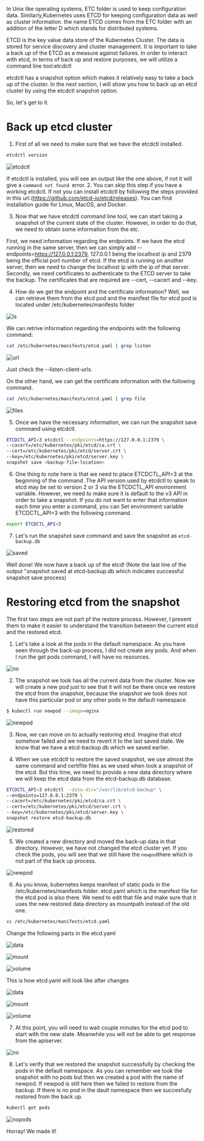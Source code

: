 In Unix like operating systems, ETC folder is used to keep configuration data. Similarly,Kubernetes uses ETCD for keeping configuration data as well as cluster information. the name ETCD comes from the ETC folder with an addition of the letter D which stands for distributed systems.

ETCD is the key value data store of the Kubernetes Cluster. The data is stored for service discovery and cluster management. It is important to take a back up of the ETCD as a measure against failures.
In order to interact with etcd, in terms of back up and restore purposes, we will utilize a command line tool:etcdctl

etcdctl has a snapshot option which makes it relatively easy to take a back up of the cluster. In the next section, I will show you how to back up an etcd cluster by using the etcdctl snapshot option.

So, let's get to it.

# Back up etcd cluster

1. First of all we need to make sure that we have the etcdctl installed.
```bash
etcdctl version
```

![etcdctl](etcdctl.jpg)

If etcdctl is installed, you will see an output like the one above, if not it will give a `command not found `error. 
2. You can skip this step if you have a working etcdctl. If not you can install etcdctl by following the steps provided in this url.(https://github.com/etcd-io/etcd/releases). You can find installation guide for Linux, MacOS, and Docker.

3. Now that we have etcdctl command line tool, we can start taking a snapshot of the current state of the cluster. However, in order to do that, we need to obtain some information from the etc.

First, we need information regarding the endpoints. If we have the etcd running in the same server, then we can simply add --endpoints=https://127.0.0.1:2379, 127.0.0.1 being the localhost ip and 2379 being the official port number of etcd. If the etcd is running on another server, then we need to change the localhost ip with the ip of that server.
Secondly, we need certificates to authenticate to the ETCD server to take the backup. The certificates that are required are --cert, --cacert and --key.

4. How do we get the endpoint and the certificate information?
Well, we can retrieve them from the etcd pod and the manifest file for etcd pod is located under /etc/kubernetes/manifests folder

![ls](ls.jpg)

We can retrive information regarding the endpoints with the following command:
```bash
cat /etc/kubernetes/manifests/etcd.yaml | grep listen
```
![url](url.jpg)

Just check the --listen-client-urls.

On the other hand, we can get the certificate information with the following command.

```bash
cat /etc/kubernetes/manifests/etcd.yaml | grep file
```

![files](files.jpg)

5. Once we have the necessary information, we can run the snapshot save command using etcdctl.

```bash
ETCDCTL_API=3 etcdctl --endpoints=https://127.0.0.1:2379 \
--cacert=/etc/kubernetes/pki/etcd/ca.crt \
--cert=/etc/kubernetes/pki/etcd/server.crt \
--key=/etc/kubernetes/pki/etcd/server.key \
snapshot save <backup-file-location>
```

6. One thing to note here is that we need to place ETCDCTL_API=3 at the beginning of the command .The API version used by etcdctl to speak to etcd may be set to version 2 or 3 via the ETCDCTL_API environment variable. However, we need to make sure it is default to the v3 API in order to take a snapshot. 
If you do not want to enter that information each time you enter a command, you can Set environment variable ETCDCTL_API=3 with the following command.
```bash
export ETCDCTL_API=3
```
7. Let's run the snapshot save command and save the snapshot as `etcd-backup.db`

![saved](saved.jpg)

Well done! We now have a back up of the etcd! (Note the last line of the output "snapshot saved at etcd-backup.db which indicates successful snapshot save process)

# Restoring etcd from the snapshot
The first two steps are not part pf the restore process. However, I present them to make it easier to understand the transition between the current etcd and the restored etcd.
1. Let's take a look at the pods in the default namespace. As you have seen through the back-up process, I did not create any pods. And when I run the get pods command, I will have no resources.

![no](no.jpg)

2. The snapshot we took has all the current data from the cluster. Now we will create a new pod just to see that it will not be there once we restore the etcd from the snapshot, because the snapshot we took does not have this particular pod or any other pods in the default namespace. 

```bash
$ kubectl run newpod --image=nginx
```

![newpod](new.jpg)

3. Now, we can move on to actually restoring etcd. Imagine that etcd somehow failed and we need to revert it to the last saved state. We know that we have a etcd-backup.db which we saved earlier. 

4. When we use etcdctl to restore the saved snapshot, we use almost the same command and certifite files as we used when took a snapshot of the etcd. But this time, we need to provide a new data directory where we will keep the etcd data from the etcd-backup.db database.

```bash
ETCDCTL_API=3 etcdctl --data-dir="/var/lib/etcd-backup" \
--endpoints=127.0.0.1:2379 \
--cacert=/etc/kubernetes/pki/etcd/ca.crt \
--cert=/etc/kubernetes/pki/etcd/server.crt \
--key=/etc/kubernetes/pki/etcd/server.key \
snapshot restore etcd-backup.db
```
![restored](restored.jpg)  

5. We created a new directory and moved the back-up data in that directory. However, we have not changed the etcd cluster yet. If you check the pods, you will see that we still have the `newpod`there which is not part of the back up process.

![newpod](newpod.jpg)

6. As you know, kubernetes keeps manifest of static pods in the /etc/kubernetes/manifests folder. etcd.yaml which is the manifest file for the etcd pod is also there. We need to edit that file and make sure that it uses the new restored data directory as mountpath instead of the old one.

```bash
vi /etc/kubernetes/manifests/etcd.yaml
```

Change the following parts in the etcd.yaml

![data](datadir.jpg)

![mount](mount.jpg)

![volume](volume.jpg)

This is how etcd.yaml will look like after changes

![data](datadirnew.jpg)

![mount](mountnew.jpg)

![volume](volumenew.jpg)

7. At this point, you will need to wait couple minutes for the etcd pod to start with the new state. Meanwhile you will not be able to get response from the apiserver.

![no](noresponse.jpg)

8. Let's verify that we restored the snapshot successfully by checking the pods in the default namespace. As you can remember we took the snapshot with no pods but then we created a pod with the name of newpod. If newpod is still here then we failed to restore from the backup. If there is no pod in the dault namespace then we succesfully restored from the back up.

```bash
kubectl get pods
```
![nopods](nopods.jpg)

Horray! We made it! 
